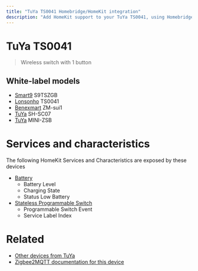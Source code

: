 ```yaml
---
title: "TuYa TS0041 Homebridge/HomeKit integration"
description: "Add HomeKit support to your TuYa TS0041, using Homebridge, Zigbee2MQTT and homebridge-z2m."
---
```

<!---
This file has been GENERATED using src/docgen/docgen.ts
DO NOT EDIT THIS FILE MANUALLY!
-->
# TuYa TS0041
> Wireless switch with 1 button


## White-label models
* [Smart9](../index.md#smart9) S9TSZGB
* [Lonsonho](../index.md#lonsonho) TS0041
* [Benexmart](../index.md#benexmart) ZM-sui1
* [TuYa](../index.md#tuya) SH-SC07
* [TuYa](../index.md#tuya) MINI-ZSB

# Services and characteristics
The following HomeKit Services and Characteristics are exposed by
these devices

* [Battery](../../battery.md)
  * Battery Level
  * Charging State
  * Status Low Battery
* [Stateless Programmable Switch](../../action.md)
  * Programmable Switch Event
  * Service Label Index


# Related
* [Other devices from TuYa](../index.md#tuya)
* [Zigbee2MQTT documentation for this device](https://www.zigbee2mqtt.io/devices/TS0041.html)